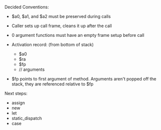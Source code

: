 Decided Conventions:

- $a0, $a1, and $a2 must be preserved during calls

- Caller sets up call frame, cleans it up after the call

- 0 argument functions must have an empty frame setup before call

- Activation record:
  (from bottom of stack)
  - $a0
  - $ra
  - $fp
  - // arguments

- $fp points to first argument of method. Arguments aren't popped off the stack, they 
are referenced relative to $fp


Next steps:
- assign
- new
- let 
- static_dispatch
- case
